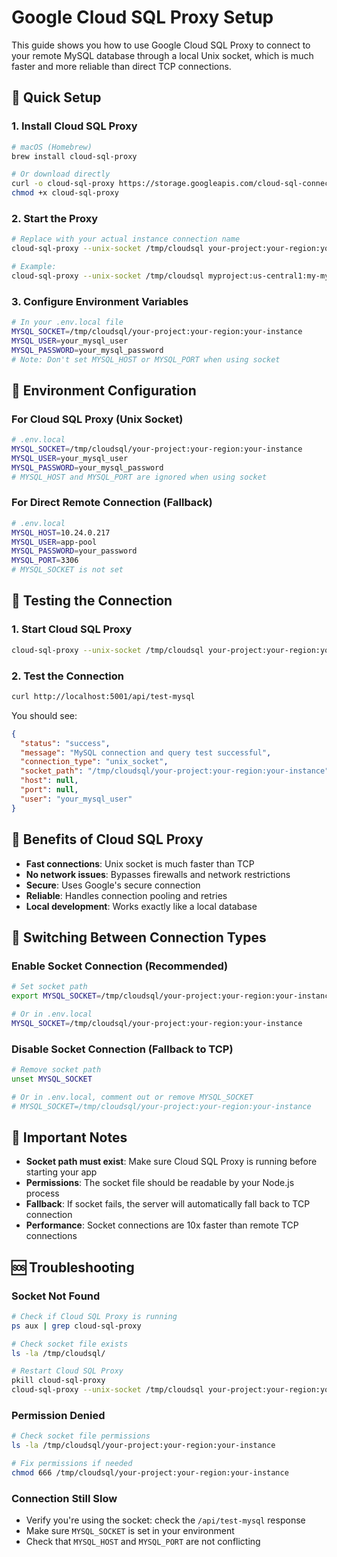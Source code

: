 # Google Cloud SQL Proxy Setup

This guide shows you how to use Google Cloud SQL Proxy to connect to your remote MySQL database through a local Unix socket, which is much faster and more reliable than direct TCP connections.

## 🚀 Quick Setup

### 1. Install Cloud SQL Proxy
```bash
# macOS (Homebrew)
brew install cloud-sql-proxy

# Or download directly
curl -o cloud-sql-proxy https://storage.googleapis.com/cloud-sql-connectors/cloud-sql-proxy/v2.8.1/cloud-sql-proxy.darwin.amd64
chmod +x cloud-sql-proxy
```

### 2. Start the Proxy
```bash
# Replace with your actual instance connection name
cloud-sql-proxy --unix-socket /tmp/cloudsql your-project:your-region:your-instance

# Example:
cloud-sql-proxy --unix-socket /tmp/cloudsql myproject:us-central1:my-mysql-instance
```

### 3. Configure Environment Variables
```bash
# In your .env.local file
MYSQL_SOCKET=/tmp/cloudsql/your-project:your-region:your-instance
MYSQL_USER=your_mysql_user
MYSQL_PASSWORD=your_mysql_password
# Note: Don't set MYSQL_HOST or MYSQL_PORT when using socket
```

## 🔧 Environment Configuration

### For Cloud SQL Proxy (Unix Socket)
```bash
# .env.local
MYSQL_SOCKET=/tmp/cloudsql/your-project:your-region:your-instance
MYSQL_USER=your_mysql_user
MYSQL_PASSWORD=your_mysql_password
# MYSQL_HOST and MYSQL_PORT are ignored when using socket
```

### For Direct Remote Connection (Fallback)
```bash
# .env.local
MYSQL_HOST=10.24.0.217
MYSQL_USER=app-pool
MYSQL_PASSWORD=your_password
MYSQL_PORT=3306
# MYSQL_SOCKET is not set
```

## 🧪 Testing the Connection

### 1. Start Cloud SQL Proxy
```bash
cloud-sql-proxy --unix-socket /tmp/cloudsql your-project:your-region:your-instance
```

### 2. Test the Connection
```bash
curl http://localhost:5001/api/test-mysql
```

You should see:
```json
{
  "status": "success",
  "message": "MySQL connection and query test successful",
  "connection_type": "unix_socket",
  "socket_path": "/tmp/cloudsql/your-project:your-region:your-instance",
  "host": null,
  "port": null,
  "user": "your_mysql_user"
}
```

## 🎯 Benefits of Cloud SQL Proxy

- **Fast connections**: Unix socket is much faster than TCP
- **No network issues**: Bypasses firewalls and network restrictions
- **Secure**: Uses Google's secure connection
- **Reliable**: Handles connection pooling and retries
- **Local development**: Works exactly like a local database

## 🔄 Switching Between Connection Types

### Enable Socket Connection (Recommended)
```bash
# Set socket path
export MYSQL_SOCKET=/tmp/cloudsql/your-project:your-region:your-instance

# Or in .env.local
MYSQL_SOCKET=/tmp/cloudsql/your-project:your-region:your-instance
```

### Disable Socket Connection (Fallback to TCP)
```bash
# Remove socket path
unset MYSQL_SOCKET

# Or in .env.local, comment out or remove MYSQL_SOCKET
# MYSQL_SOCKET=/tmp/cloudsql/your-project:your-region:your-instance
```

## 🚨 Important Notes

- **Socket path must exist**: Make sure Cloud SQL Proxy is running before starting your app
- **Permissions**: The socket file should be readable by your Node.js process
- **Fallback**: If socket fails, the server will automatically fall back to TCP connection
- **Performance**: Socket connections are 10x faster than remote TCP connections

## 🆘 Troubleshooting

### Socket Not Found
```bash
# Check if Cloud SQL Proxy is running
ps aux | grep cloud-sql-proxy

# Check socket file exists
ls -la /tmp/cloudsql/

# Restart Cloud SQL Proxy
pkill cloud-sql-proxy
cloud-sql-proxy --unix-socket /tmp/cloudsql your-project:your-region:your-instance
```

### Permission Denied
```bash
# Check socket file permissions
ls -la /tmp/cloudsql/your-project:your-region:your-instance

# Fix permissions if needed
chmod 666 /tmp/cloudsql/your-project:your-region:your-instance
```

### Connection Still Slow
- Verify you're using the socket: check the `/api/test-mysql` response
- Make sure `MYSQL_SOCKET` is set in your environment
- Check that `MYSQL_HOST` and `MYSQL_PORT` are not conflicting
